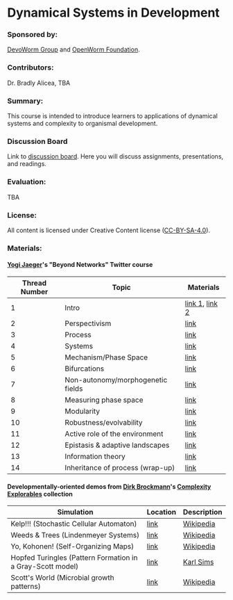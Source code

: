 # Dynamical Systems in Development  

### Sponsored by:  
[DevoWorm Group](https://devoworm.weebly.com/) and [OpenWorm Foundation](http://openworm.org/). 

### Contributors:  
Dr. Bradly Alicea, TBA

### Summary:  
This course is intended to introduce learners to applications of dynamical systems and complexity to organismal development. 

### Discussion Board
Link to [discussion board](https://gitter.im/DevoWormEd/community). Here you will discuss assignments, presentations, and readings.

### Evaluation:  
TBA


### License:  
All content is licensed under Creative Content license ([CC-BY-SA-4.0](https://github.com/devoworm/Licensing-DRM/blob/master/CC-BY-SA-4.0%20License.md)).  

### Materials:

#### [Yogi Jaeger](https://scholar.google.com/citations?user=Wk8kppcAAAAJ&hl=en)'s "Beyond Networks" Twitter course  

Thread Number | Topic | Materials |
---|-----------------|---------------------------------------------|
1  |  Intro  |  [link 1](https://t.co/lGnwIbBJOJ),  [link 2](https://t.co/nuDf0rQlQu)  |
2  |  Perspectivism  |  [link](https://t.co/K0fC5oCknS)  |
3  |  Process  |  [link](https://t.co/4mjt8sswWO)  |
4  |  Systems  |  [link](https://t.co/Pz2wKdTiNO)  |
5  |  Mechanism/Phase Space  |  [link](https://t.co/9bK6TNyhmx)  |
6  |  Bifurcations  |  [link](https://t.co/zYwbAzUWfx)  |
7  |  Non-autonomy/morphogenetic fields  |  [link](https://t.co/wIK6fayLoT)  |
8  |  Measuring phase space  |  [link](https://t.co/sGwqebIt0A)  |
9  |  Modularity  |  [link](https://t.co/Q3Vw1LBQSl)  |
10  |  Robustness/evolvability  |  [link](https://t.co/O0o4ZXQM42)  |
11  |  Active role of the environment  |  [link](https://t.co/cmYgo4VgM3)  |
12  |  Epistasis & adaptive landscapes  |  [link](https://t.co/dfV575epVR)  |
13  |  Information theory  |  [link](https://t.co/MWY1Mwq2ME)  |
14  |  Inheritance of process (wrap-up)  |  [link](https://t.co/HdSbbabFK3)  |


#### Developmentally-oriented demos from [Dirk Brockmann](http://rocs.hu-berlin.de/)'s [Complexity Explorables](http://www.complexity-explorables.org/) collection   

Simulation | Location | Description |
----------------------------------------|-----------------------------------------------------------------|---------------------|
Kelp!!! (Stochastic Cellular Automaton) | [link](http://www.complexity-explorables.org/explorables/kelp/) | [Wikipedia](https://en.wikipedia.org/wiki/Stochastic_cellular_automaton) |
Weeds & Trees (Lindenmeyer Systems) | [link](http://www.complexity-explorables.org/explorables/weeds-trees/) | [Wikipedia](https://en.wikipedia.org/wiki/L-system) |
Yo, Kohonen! (Self-Organizing Maps) | [link](http://www.complexity-explorables.org/explorables/yokohonen/) | [Wikipedia](https://en.wikipedia.org/wiki/Self-organizing_map) 
Hopfed Turingles (Pattern Formation in a Gray-Scott model) |  [link](http://www.complexity-explorables.org/explorables/grayscott/) | [Karl Sims](http://www.karlsims.com/rd.html)
Scott's World (Microbial growth patterns) | [link](http://www.complexity-explorables.org/explorables/scotts-world/) | [Wikipedia](https://en.wikipedia.org/wiki/Bacterial_growth) |




